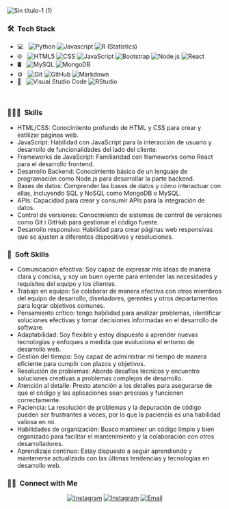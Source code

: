 ![Sin título-1 (1)](https://github.com/joseptarrestoneu/joseptarrestoneu/assets/116755784/f5dcf39e-1b37-4ab6-a943-57e442eadc24)

<h3> 🛠 &nbsp;Tech Stack</h3>

- 💻 &nbsp;
  ![Python](https://img.shields.io/badge/-Python-333333?style=flat&logo=python)
  ![Javascript](https://img.shields.io/badge/logo-javascript-blue?logo=javascript)
  ![R (Statistics)](https://img.shields.io/badge/-R-333333?style=flat&logo=R&logoColor=276DC3)
- 🌐 &nbsp;
  ![HTML5](https://img.shields.io/badge/-HTML5-333333?style=flat&logo=HTML5)
  ![CSS](https://img.shields.io/badge/-CSS-333333?style=flat&logo=CSS3&logoColor=1572B6)
  ![JavaScript](https://img.shields.io/badge/-JavaScript-333333?style=flat&logo=javascript)
  ![Bootstrap](https://img.shields.io/badge/-Bootstrap-333333?style=flat&logo=bootstrap&logoColor=563D7C)
  ![Node.js](https://img.shields.io/badge/-Node.js-333333?style=flat&logo=node.js)
  ![React](https://img.shields.io/badge/-React-333333?style=flat&logo=react)
- 🛢 &nbsp;
  ![MySQL](https://img.shields.io/badge/-MySQL-333333?style=flat&logo=mysql)
  ![MongoDB](https://img.shields.io/badge/-MongoDB-333333?style=flat&logo=mongodb)
- ⚙️ &nbsp;
  ![Git](https://img.shields.io/badge/-Git-333333?style=flat&logo=git)
  ![GitHub](https://img.shields.io/badge/-GitHub-333333?style=flat&logo=github)
  ![Markdown](https://img.shields.io/badge/-Markdown-333333?style=flat&logo=markdown)
- 🔧 &nbsp;
  ![Visual Studio Code](https://img.shields.io/badge/-Visual%20Studio%20Code-333333?style=flat&logo=visual-studio-code&logoColor=007ACC)
  ![RStudio](https://img.shields.io/badge/-RStudio-333333?style=flat&logo=rstudio)

<br/>

<h3> 👨🏻‍💻 &nbsp;Skills</h3>

* HTML/CSS: Conocimiento profundo de HTML y CSS para crear y estilizar páginas web.
* JavaScript: Habilidad con JavaScript para la interacción de usuario y desarrollo de funcionalidades del lado del cliente.
* Frameworks de JavaScript: Familiaridad con frameworks como React para el desarrollo frontend.
* Desarrollo Backend: Conocimiento básico de un lenguaje de programación como Node.js para desarrollar la parte backend.
* Bases de datos: Comprender las bases de datos y cómo interactuar con ellas, incluyendo SQL y NoSQL como MongoDB o MySQL.
* APIs: Capacidad para crear y consumir APIs para la integración de datos.
* Control de versiones: Conocimiento de sistemas de control de versiones como Git i GitHub para gestionar el código fuente.
* Desarrollo responsivo: Habilidad para crear páginas web responsivas que se ajusten a diferentes dispositivos y resoluciones.

<h3> 🌱 &nbsp;Soft Skills</h3>

* Comunicación efectiva: Soy capaz de expresar mis ideas de manera clara y concisa, y soy un buen oyente para entender las necesidades y requisitos del equipo y los clientes.
* Trabajo en equipo: Se colaborar de manera efectiva con otros miembros del equipo de desarrollo, diseñadores, gerentes y otros departamentos para lograr objetivos comunes.
* Pensamiento crítico: tengo habilidad para analizar problemas, identificar soluciones efectivas y tomar decisiones informadas en el desarrollo de software.
* Adaptabilidad: Soy flexible y estoy dispuesto a aprender nuevas tecnologías y enfoques a medida que evoluciona el entorno de desarrollo web.
* Gestión del tiempo: Soy capaz de administrar mi tiempo de manera eficiente para cumplir con plazos y objetivos.
* Resolución de problemas: Abordo desafíos técnicos y encuentro soluciones creativas a problemas complejos de desarrollo.
* Atención al detalle: Presto atención a los detalles para asegurarse de que el código y las aplicaciones sean precisos y funcionen correctamente.
* Paciencia: La resolución de problemas y la depuración de código pueden ser frustrantes a veces, por lo que la paciencia es una habilidad valiosa en mi.
* Habilidades de organización: Busco mantener un código limpio y bien organizado para facilitar el mantenimiento y la colaboración con otros desarrolladores.
* Aprendizaje continuo: Estay dispuesto a seguir aprendiendo y mantenerse actualizado con las últimas tendencias y tecnologías en desarrollo web.

<h3> 🤝🏻 &nbsp;Connect with Me </h3>

<p align="center">
<a href="https://www.linkedin.com/in/josep-tarrés-toneu-63003040/"><img alt="Instagram" src="https://img.shields.io/badge/LinkedIn-Josep Tarrés-blue?style=flat-square&logo=linkedin"></a>
  <a href="https://www.instagram.com/joseptarres/"><img alt="Instagram" src="https://img.shields.io/badge/Instagram-joseptarres-blue?style=flat-square&logo=instagram"></a>
<a href="mailto:joseptarrestoneu@gmail.com"><img alt="Email" src="https://img.shields.io/badge/Email-joseptarrestoneu@gmail.com-blue?style=flat-square&logo=gmail"></a>
</p>
